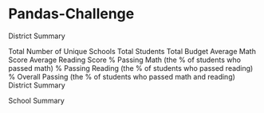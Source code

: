 # Pandas-Challenge

District Summary

  Total Number of Unique Schools
  Total Students
  Total Budget
  Average Math Score
  Average Reading Score
  % Passing Math (the % of students who passed math)
  % Passing Reading (the % of students who passed reading)
  % Overall Passing (the % of students who passed math and reading)
  District Summary

School Summary 

  
